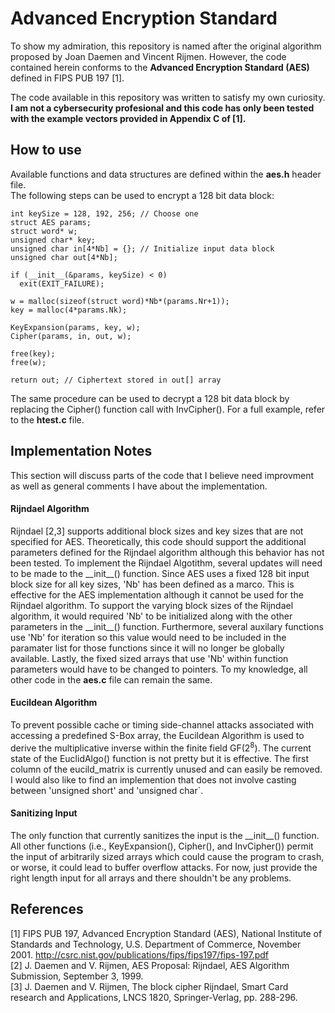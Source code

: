 # Advanced Encryption Standard
To show my admiration, this repository is named after the original algorithm proposed by Joan Daemen and Vincent Rijmen. However, the code contained herein conforms to the **Advanced Encryption Standard (AES)** defined in FIPS PUB 197 \[1\].

The code available in this repository was written to satisfy my own curiosity. **I am not a cybersecurity profesional and this code has only been tested with the example vectors provided in Appendix C of \[1\].**

## How to use
Available functions and data structures are defined within the **aes.h** header file.\
The following steps can be used to encrypt a 128 bit data block:
```
int keySize = 128, 192, 256; // Choose one
struct AES params;
struct word* w;
unsigned char* key;
unsigned char in[4*Nb] = {}; // Initialize input data block 
unsigned char out[4*Nb];

if (__init__(&params, keySize) < 0) 
  exit(EXIT_FAILURE);

w = malloc(sizeof(struct word)*Nb*(params.Nr+1));
key = malloc(4*params.Nk);

KeyExpansion(params, key, w);
Cipher(params, in, out, w);

free(key);
free(w); 

return out; // Ciphertext stored in out[] array
```
The same procedure can be used to decrypt a 128 bit data block by replacing the Cipher() function call with InvCipher(). For a full example, refer to the **htest.c** file.

## Implementation Notes
This section will discuss parts of the code that I believe need improvment as well as general comments I have about the implementation.

#### Rijndael Algorithm
Rijndael \[2,3\] supports additional block sizes and key sizes that are not specified for AES. Theoretically, this code should support the additional parameters defined for the Rijndael algorithm although this behavior has not been tested. To implement the Rijndael Algotithm, several updates will need to be made to the \_\_init\_\_() function. Since AES uses a fixed 128 bit input block size for all key sizes, \'Nb\' has been defined as a marco. This is effective for the AES implementation although it cannot be used for the Rijndael algorithm. To support the varying block sizes of the Rijndael algorithm, it would required \'Nb\' to be initialized along with the other parameters in the \_\_init\_\_() function. Furthermore, several auxilary functions use \'Nb\' for iteration so this value would need to be included in the paramater list for those functions since it will no longer be globally available. Lastly, the fixed sized arrays that use \'Nb\' within function parameters would have to be changed to pointers. To my knowledge, all other code in the **aes.c** file can remain the same.

#### Eucildean Algorithm
To prevent possible cache or timing side-channel attacks associated with accessing a predefined S-Box array, the Eucildean Algorithm is used to derive the multiplicative inverse within the finite field GF(2<sup>8</sup>). The current state of the EuclidAlgo() function is not pretty but it is effective. The first column of the eucild_matrix is currently unused and can easily be removed. I would also like to find an implemention that does not involve casting between \'unsigned short\' and \'unsigned char\`.

#### Sanitizing Input
The only function that currently sanitizes the input is the \_\_init\_\_() function. All other functions (i.e., KeyExpansion(), Cipher(), and InvCipher()) permit the input of arbitrarily sized arrays which could cause the program to crash, or worse, it could lead to buffer overflow attacks. For now, just provide the right length input for all arrays and there shouldn't be any problems.

## References
\[1\] FIPS PUB 197, Advanced Encryption Standard (AES), National Institute of Standards and Technology, U.S. Department of Commerce, November 2001. http://csrc.nist.gov/publications/fips/fips197/fips-197.pdf \
\[2\] J. Daemen and V. Rijmen, AES Proposal: Rijndael, AES Algorithm Submission, September 3, 1999. \
\[3\] J. Daemen and V. Rijmen, The block cipher Rijndael, Smart Card research and Applications, LNCS 1820, Springer-Verlag, pp. 288-296.
